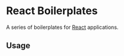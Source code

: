 # React Boilerplates

A series of boilerplates for <a href="https://facebook.github.io/react/">React</a> applications. 

## Usage
